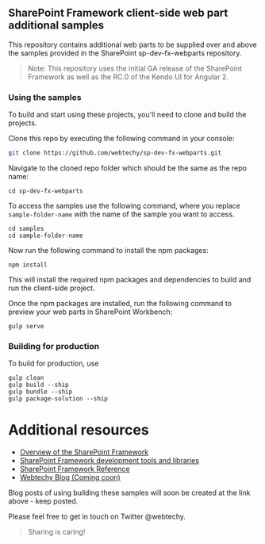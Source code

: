 ## SharePoint Framework client-side web part additional samples

This repository contains additional web parts to be supplied over and above the samples provided in the SharePoint sp-dev-fx-webparts repository.

> Note: This repository uses the initial GA release of the SharePoint Framework as well as the RC.0 of the Kendo UI for Angular 2.

### Using the samples

To build and start using these projects, you'll need to clone and build the projects. 

Clone this repo by executing the following command in your console:

```bash
git clone https://github.com/webtechy/sp-dev-fx-webparts.git
```

Navigate to the cloned repo folder which should be the same as the repo name:

```
cd sp-dev-fx-webparts
```

To access the samples use the following command, where you replace `sample-folder-name` with the name of the sample you want to access. 

```
cd samples
cd sample-folder-name

```

Now run the following command to install the npm packages:

```
npm install
```

This will install the required npm packages and dependencies to build and run the client-side project.


Once the npm packages are installed, run the following command to preview your web parts in SharePoint Workbench:

```
gulp serve
```

### Building for production

To build for production, use

```
gulp clean
gulp build --ship
gulp bundle --ship
gulp package-solution --ship
```

# Additional resources 

* [Overview of the SharePoint Framework](http://dev.office.com/sharepoint/docs/spfx/sharepoint-framework-overview)
* [SharePoint Framework development tools and libraries](http://dev.office.com/sharepoint/docs/spfx/tools-and-libraries)
* [SharePoint Framework Reference](https://sharepoint.github.io/)
* [Webtechy Blog (Coming coon)](http://www.webtechy.co.uk)

Blog posts of using building these samples will soon be created at the link above - keep posted.

Please feel free to get in touch on Twitter @webtechy.

> Sharing is caring!